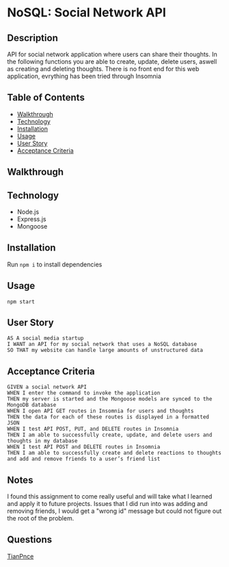# NoSQL: Social Network API

## Description
API for social network application where users can share their thoughts. In the following functions you are able to create, update, delete users, aswell as creating and deleting thoughts. There is no front end for this web application, evrything has been tried through Insomnia

## Table of Contents
* [Walkthrough](#walkthrough)
* [Technology](#technology)
* [Installation](#installation)
* [Usage](#usage)
* [User Story](#user-story)
* [Acceptance Criteria](#acceptance-criteria)

## Walkthrough


## Technology
- Node.js
- Express.js
- Mongoose

## Installation
Run `npm i` to install dependencies

## Usage
`npm start`

## User Story
```
AS A social media startup
I WANT an API for my social network that uses a NoSQL database
SO THAT my website can handle large amounts of unstructured data
```

## Acceptance Criteria
```
GIVEN a social network API
WHEN I enter the command to invoke the application
THEN my server is started and the Mongoose models are synced to the MongoDB database
WHEN I open API GET routes in Insomnia for users and thoughts
THEN the data for each of these routes is displayed in a formatted JSON
WHEN I test API POST, PUT, and DELETE routes in Insomnia
THEN I am able to successfully create, update, and delete users and thoughts in my database
WHEN I test API POST and DELETE routes in Insomnia
THEN I am able to successfully create and delete reactions to thoughts and add and remove friends to a user’s friend list
```

## Notes
I found this assignment to come really useful and will take what I learned and apply it to future projects. Issues that I did run into was adding and removing friends, I would get a "wrong id" message but could not figure out the root of the problem.

## Questions
[TianPnce](https://github.com/TianPnce)
